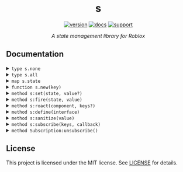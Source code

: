 <div align="center">
<h1>s</h1>

[![version](https://img.shields.io/badge/version-v0.0.1-red?style=flat-square)](https://github.com/Mullets-Gavin/s/releases)
[![docs](https://img.shields.io/badge/docs-link-blueviolet?style=flat-square)](https://github.com/Mullets-Gavin/s#documentation)
[![support](https://img.shields.io/badge/support-mullets-blue?style=flat-square)](https://www.buymeacoffee.com/mullets)

*A state management library for Roblox*
</div>

## Documentation

<details>
<summary><code>type s.none</code></summary>

Used as a replacement for nil

**Example:**
```lua
s:set({ undefined = s.none })
print(s.none) --> "none"
```
</details>

<details>
<summary><code>type s.all</code></summary>

A subscription key to watch all changes

**Example:**
```lua
s:subscribe(s.all, function)
print(s.all) --> "all"
```
</details>

<details>
<summary><code>map s.state</code></summary>

A map of the state store to read states

**Example:**
```lua
s:set({ counter = 0 })
print(s.state.counter) --> 0
```
</details>

<details>
<summary><code>function s.new(key)</code></summary>

Set state of keys and values and apply attributes if the store key is an instance and the value is a valid attribute type

**Parameters:**
* `key: any` -- the unique key for the store

**Returns:**
* `store` -- a state store

**Example:**
```lua
local playerStore = s.new(game.Players.LocalPlayer)
local gameStore = s.new(game)
```
</details>

<details>
<summary><code>method s:set(state, value?)</code></summary>

Set state of keys and values and apply attributes if the store key is an instance and the value is a valid attribute type

**Parameters:**
* `state: table | string` -- the state to set
* `value: any?` -- an optional state to set as

**Returns:**
* `table` -- the updated state table

**Example:**
```lua
s:set({ counter = 0 })
s:set("counter", s.state.counter + 1)
s:set({
	counter = s.state.counter + 1
})
```
</details>

<details>
<summary><code>method s:fire(state, value)</code></summary>

Fire all callbacks on the key provided with the updated value

**Parameters:**
* `state: string` -- the state to fire
* `value: any` -- the value to update with

**Returns:**
* `self` -- the store itself

**Example:**
```lua
s:fire("counter", 10)
```
</details>

<details>
<summary><code>method s:roact(component, keys?)</code></summary>

Initialize a roact component with the state store and injects the states from the store into the component

**Parameters:**
* `component: table` -- the roact component class
* `keys: table?` -- the optional keys (or all!) to inject state, leave nil for all

**Returns:**
* `component` -- return the roact component

**Example:**
```lua
return s:roact(Component, { "counter" }) -- track and inject counter into the component
return s:roact(Component) -- track and inject all state changes into the component
```
</details>

<details>
<summary><code>method s:define(interface)</code></summary>

Define an interface with t to filter state and maintain global changes to the store

**Parameters:**
* `interface: function` -- the t.interface or t.strictInterface function

**Returns:**
* `interface` -- returns the same t interface function

**Example:**
```lua
local interface = s:define(t.strictInterface({
	counter = t.number,
	flag = t.boolean,
}))

s:set({
	counter = 0, -- ✅
	flag = Color3.fromRGB(0, 0, 0), -- ❌
}) -- this will error since flag goes against the interface
```
</details>

<details>
<summary><code>method s:sanitize(value)</code></summary>

Sanitizes a data value to check if it's valid for an attribute and returns a boolean whether or not it is

**Parameters:**
* `value: table | any` -- the value or table of values to be sanitized

**Returns:**
* `boolean` -- true if passed, false if not

**Example:**
```lua
print("is number valid:", s:sanitize(0)) --> "is number valid: true"
print("is color3 valid:", s:sanitize(Color3.fromRGB(0, 0, 0,))) --> "is color3 valid: true"
print("is enum valid:", s:sanitize(Enum.Keycode.Q)) --> "is enum valid: false"
```
</details>

<details>
<summary><code>method s:subscribe(keys, callback)</code></summary>

Watch for changes on all keys or specified keys with a callback function. Use `s.all` to tell the subscription to watch for all changes that occur.

**Parameters:**
* `keys: table | any` -- the keys to watch, use `s.all` as your key to watch all changes
* `callback: function` -- the function to call when a change occurs, provides a `context` object

**Arguments:**
* `context = { state: any, value: any }` -- the context object passed in the callback function with `.state` and `.value`

**Returns:**
* `Subscription` -- returns a subscription object to disconnect the subscription

**Example:**
```lua
local subscription = s:subscribe(s.all, function(context)
	print(context.state .. ",", context.value) --> "hello, world!"
end)

s:set({ hello = "world!" })
subscription:unsubscribe()

s:subscribe({ "counter", "stage" }, function(context)
	if context.state == "counter" then
		print("countdown:", context.value)
	elseif context.state == "stage" then
		print("moving to new stage:", context.value)
	end
end)
```
</details>

<details>
<summary><code>method Subscription:unsubscribe()</code></summary>

Unsubscribes a subscription and disconnects the object

**Returns:**
* `nil`

**Example:**
```lua
local subscription = s:subscribe(s.all, function(context)
	subscription:unsubscribe()
end)

s:set({ counter = 0 })
```
</details>

## License

This project is licensed under the MIT license. See [LICENSE](https://github.com/Mullets-Gavin/Loader/blob/master/LICENSE) for details.